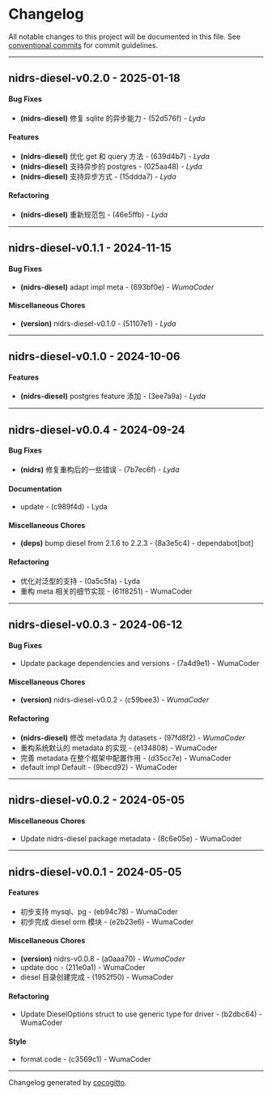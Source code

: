 # Changelog
All notable changes to this project will be documented in this file. See [conventional commits](https://www.conventionalcommits.org/) for commit guidelines.

- - -
## nidrs-diesel-v0.2.0 - 2025-01-18
#### Bug Fixes
- **(nidrs-diesel)** 修复 sqlite 的异步能力 - (52d576f) - *Lyda*
#### Features
- **(nidrs-diesel)** 优化 get 和 query 方法 - (639d4b7) - *Lyda*
- **(nidrs-diesel)** 支持异步的 postgres - (025aa48) - *Lyda*
- **(nidrs-diesel)** 支持异步方式 - (15ddda7) - *Lyda*
#### Refactoring
- **(nidrs-diesel)** 重新规范包 - (46e5ffb) - *Lyda*

- - -

## nidrs-diesel-v0.1.1 - 2024-11-15
#### Bug Fixes
- **(nidrs-diesel)** adapt impl meta - (693bf0e) - *WumaCoder*
#### Miscellaneous Chores
- **(version)** nidrs-diesel-v0.1.0 - (51107e1) - *Lyda*

- - -

## nidrs-diesel-v0.1.0 - 2024-10-06
#### Features
- **(nidrs-diesel)** postgres feature 添加 - (3ee7a9a) - *Lyda*

- - -

## nidrs-diesel-v0.0.4 - 2024-09-24
#### Bug Fixes
- **(nidrs)** 修复重构后的一些错误 - (7b7ec6f) - *Lyda*
#### Documentation
- update - (c989f4d) - Lyda
#### Miscellaneous Chores
- **(deps)** bump diesel from 2.1.6 to 2.2.3 - (8a3e5c4) - dependabot[bot]
#### Refactoring
- 优化对泛型的支持 - (0a5c5fa) - Lyda
- 重构 meta 相关的细节实现 - (61f8251) - WumaCoder

- - -

## nidrs-diesel-v0.0.3 - 2024-06-12
#### Bug Fixes
- Update package dependencies and versions - (7a4d9e1) - WumaCoder
#### Miscellaneous Chores
- **(version)** nidrs-diesel-v0.0.2 - (c59bee3) - *WumaCoder*
#### Refactoring
- **(nidrs-diesel)** 修改 metadata 为 datasets - (97fd8f2) - *WumaCoder*
- 重构系统默认的 metadata 的实现 - (e134808) - WumaCoder
- 完善 metadata 在整个框架中配置作用 - (d35cc7e) - WumaCoder
- default impl Default - (9becd92) - WumaCoder

- - -

## nidrs-diesel-v0.0.2 - 2024-05-05
#### Miscellaneous Chores
- Update nidrs-diesel package metadata - (8c6e05e) - WumaCoder

- - -

## nidrs-diesel-v0.0.1 - 2024-05-05
#### Features
- 初步支持 mysql、pg - (eb94c78) - WumaCoder
- 初步完成 diesel orm 模块 - (e2b23e6) - WumaCoder
#### Miscellaneous Chores
- **(version)** nidrs-v0.0.8 - (a0aaa70) - *WumaCoder*
- update doc - (211e0a1) - WumaCoder
-  diesel 目录创建完成 - (1952f50) - WumaCoder
#### Refactoring
- Update DieselOptions struct to use generic type for driver - (b2dbc64) - WumaCoder
#### Style
- format code - (c3569c1) - WumaCoder

- - -

Changelog generated by [cocogitto](https://github.com/cocogitto/cocogitto).